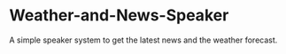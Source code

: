 # Weather-and-News-Speaker
A simple speaker system to get the latest news and the weather forecast. 

